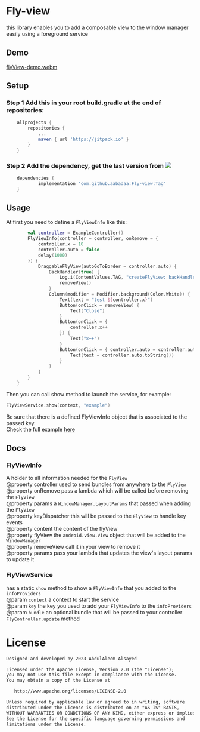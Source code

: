 # Fly-view
this library enables you to add a composable view to the window manager easily using a foreground service
## Demo
[flyView-demo.webm](https://github.com/aabadaa/FLyView/assets/54916786/79d6c4f2-6a83-4ac4-a44c-8e3f74d58dfa)

## Setup
### Step 1 Add this in your root build.gradle at the end of repositories:
```groovy
	allprojects {
		repositories {
			...
			maven { url 'https://jitpack.io' }
		}
	}
```
### Step 2 Add the dependency, get the last version from [![](https://jitpack.io/v/aabadaa/FLyView.svg)](https://jitpack.io/#aabadaa/FLyView)
```groovy
	dependencies {
	        implementation 'com.github.aabadaa:Fly-view:Tag'
	}
```
## Usage
At first you need to define a ```FlyViewInfo``` like this:
```kotlin
        val controller = ExampleController()
        FlyViewInfo(controller = controller, onRemove = {
            controller.x = 10
            controller.auto = false
            delay(1000)
        }) {
            DraggableFlyView(autoGoToBorder = controller.auto) {
                BackHandler(true) {
                    Log.i(ContentValues.TAG, "createFlyView: backHandler")
                    removeView()
                }
                Column(modifier = Modifier.background(Color.White)) {
                    Text(text = "test ${controller.x}")
                    Button(onClick = removeView) {
                        Text("Close")
                    }
                    Button(onClick = {
                        controller.x++
                    }) {
                        Text("x++")
                    }
                    Button(onClick = { controller.auto = controller.auto.not() }) {
                        Text(text = controller.auto.toString())
                    }
                }
            }
        }
    }
```
Then you can call show method to launch the service, for example:
  ```kotlin
  FlyViewService.show(context, "example")
  ````
Be sure that there is a defined FlyViewInfo object  that is associated to the passed key.<br>
Check the full example [here](https://github.com/aabadaa/FLyView/blob/master/app/src/main/java/com/abada/flyview/ExampleController.kt)
## Docs
### FlyViewInfo
A holder to all information needed for the ```FlyView```<br>
   @property controller used to send bundles from anywhere to the ```FlyView```<br>
   @property onRemove pass a lambda which will be called before removing the ```FlyView```<br>
   @property params a ```WindowManager.LayoutParams``` that passed when adding the ```FlyView```<br>
   @property keyDispatcher this will be passed to the ```FlyView``` to handle key events<br>
   @property content the content of the flyView<br>
   @property flyView the ```android.view.View``` object that will be added to the ```WindowManager```<br>
   @property removeView call it in your view to remove it<br>
   @property params pass your lambda that updates the view's layout params to update it<br>
### FlyViewService
has a static ```show``` method to show a ```FlyViewInfo``` that you added to the ```infoProviders```<br>
   @param ```context``` a context to start the service<br>
   @param ```key``` the key you used to add your ```FlyViewInfo``` to the ```infoProviders```<br>
   @param ```bundle``` an optional bundle that will be passed to your controller ```FlyController.update``` method<br>

# License
```xml
Designed and developed by 2023 AbdulAleem Alsayed

Licensed under the Apache License, Version 2.0 (the "License");
you may not use this file except in compliance with the License.
You may obtain a copy of the License at

   http://www.apache.org/licenses/LICENSE-2.0

Unless required by applicable law or agreed to in writing, software
distributed under the License is distributed on an "AS IS" BASIS,
WITHOUT WARRANTIES OR CONDITIONS OF ANY KIND, either express or implied.
See the License for the specific language governing permissions and
limitations under the License.
```
